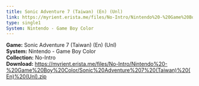 ```yaml
---
title: Sonic Adventure 7 (Taiwan) (En) (Unl)
link: https://myrient.erista.me/files/No-Intro/Nintendo%20-%20Game%20Boy%20Color/Sonic%20Adventure%207%20(Taiwan)%20(En)%20(Unl).zip
type: single1
System: Nintendo - Game Boy Color
---
```

<b>Game:</b> Sonic Adventure 7 (Taiwan) (En) (Unl)<br>
<b>System:</b> Nintendo - Game Boy Color<br>
<b>Collection:</b> No-Intro<br>
<b>Download:</b> https://myrient.erista.me/files/No-Intro/Nintendo%20-%20Game%20Boy%20Color/Sonic%20Adventure%207%20(Taiwan)%20(En)%20(Unl).zip